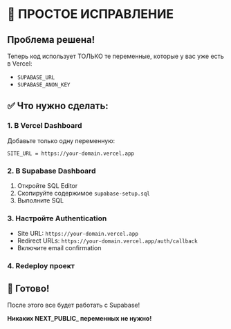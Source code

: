 # 🎯 ПРОСТОЕ ИСПРАВЛЕНИЕ

## Проблема решена!
Теперь код использует ТОЛЬКО те переменные, которые у вас уже есть в Vercel:
- `SUPABASE_URL`
- `SUPABASE_ANON_KEY`

## ✅ Что нужно сделать:

### 1. В Vercel Dashboard
Добавьте только одну переменную:
```
SITE_URL = https://your-domain.vercel.app
```

### 2. В Supabase Dashboard
1. Откройте SQL Editor
2. Скопируйте содержимое `supabase-setup.sql`
3. Выполните SQL

### 3. Настройте Authentication
- Site URL: `https://your-domain.vercel.app`
- Redirect URLs: `https://your-domain.vercel.app/auth/callback`
- Включите email confirmation

### 4. Redeploy проект

## 🎉 Готово!
После этого все будет работать с Supabase!

**Никаких NEXT_PUBLIC_ переменных не нужно!**
